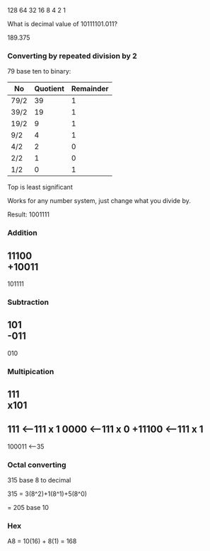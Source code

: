 128 64 32 16 8 4 2 1

What is decimal value of 10111101.011?

189.375

### Converting by repeated division by 2

79 base ten to binary:


No | Quotient | Remainder
---|---|---
79/2 | 39 | 1  
39/2 | 19 | 1   
19/2 | 9 | 1  
9/2 | 4 | 1  
4/2 | 2 | 0  
2/2 | 1 | 0  
1/2 | 0 | 1  

Top is least significant

Works for any number system, just change what you divide by.

Result: 1001111


### Addition

 11100  
+10011  
 -----  
101111  

### Subtraction

 101  
-011  
----  
 010  

### Multipication

   111  
  x101  
  ----  
   111  <--111 x 1
  0000  <--111 x 0
+11100  <--111 x 1
------
100011  <--35

### Octal converting
315 base 8 to decimal

315 = 3(8^2)+1(8^1)+5(8^0)

= 205 base 10

### Hex
A8 = 10(16) + 8(1) = 168
